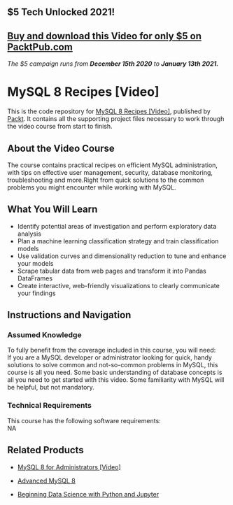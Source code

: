 ## $5 Tech Unlocked 2021!
[Buy and download this Video for only $5 on PacktPub.com](https://www.packtpub.com/product/mysql-8-recipes-video/9781788393638)
-----
*The $5 campaign         runs from __December 15th 2020__ to __January 13th 2021.__*

# MySQL 8 Recipes [Video]
This is the code repository for [MySQL 8 Recipes [Video]](https://www.packtpub.com/big-data-and-business-intelligence/mysql-8-recipes-video?utm_source=github&utm_medium=repository&utm_campaign=9781788393638), published by [Packt](https://www.packtpub.com/?utm_source=github). It contains all the supporting project files necessary to work through the video course from start to finish.
## About the Video Course
The course contains practical recipes on efficient MySQL administration, with tips on effective user management, security, database monitoring, troubleshooting and more.Right from quick solutions to the common problems you might encounter while working with MySQL.

<H2>What You Will Learn</H2>
<DIV class=book-info-will-learn-text>
<UL>
<LI><SPAN id=what_you_will_learn_c class=sugar_field>Identify potential areas of investigation and perform exploratory data analysis </SPAN>
<LI><SPAN class=sugar_field><SPAN id=what_you_will_learn_c class=sugar_field>Plan a machine learning classification strategy and train classification models </SPAN></SPAN>
<LI><SPAN id=what_you_will_learn_c class=sugar_field>Use validation curves and dimensionality reduction to tune and enhance your models </SPAN>
<LI><SPAN class=sugar_field><SPAN id=what_you_will_learn_c class=sugar_field>Scrape tabular data from web pages and transform it into Pandas DataFrames </SPAN></SPAN>
<LI><SPAN id=what_you_will_learn_c class=sugar_field>Create interactive, web-friendly visualizations to clearly communicate your findings </SPAN></LI></UL></DIV>

## Instructions and Navigation
### Assumed Knowledge
To fully benefit from the coverage included in this course, you will need:<br/>
If you are a MySQL developer or administrator looking for quick, handy solutions to solve common and not-so-common problems in MySQL, this course is all you need. Some basic understanding of database concepts is all you need to get started with this video. Some familiarity with MySQL will be helpful, but not mandatory.
### Technical Requirements
This course has the following software requirements:<br/>
NA

## Related Products
* [MySQL 8 for Administrators [Video]](https://www.packtpub.com/big-data-and-business-intelligence/mysql-8-administrators-video?utm_source=github&utm_medium=repository&utm_campaign=9781788398329)

* [Advanced MySQL 8](https://www.packtpub.com/big-data-and-business-intelligence/mastering-mysql-8?utm_source=github&utm_medium=repository&utm_campaign=9781788834445)

* [Beginning Data Science with Python and Jupyter](https://www.packtpub.com/big-data-and-business-intelligence/beginning-data-science-python-and-jupyter?utm_source=github&utm_medium=repository&utm_campaign=9781789532029)

